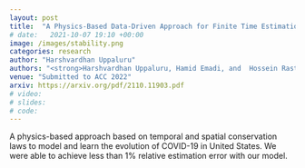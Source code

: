```yaml
---
layout: post
title:  "A Physics-Based Data-Driven Approach for Finite Time Estimation of Pandemic Growth"
# date:   2021-10-07 19:10 +00:00
image: /images/stability.png
categories: research
author: "Harshvardhan Uppaluru"
authors: "<strong>Harshvardhan Uppaluru, Hamid Emadi, and  Hossein Rastgoftar</strong>"
venue: "Submitted to ACC 2022"
arxiv: https://arxiv.org/pdf/2110.11903.pdf
# video:
# slides:
# code:
---
```

A physics-based approach based on temporal and spatial conservation laws to model and
learn the evolution of COVID-19 in United States. We were able to achieve less than 
1% relative estimation error with our model.
